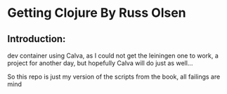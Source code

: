 # Getting Clojure By Russ Olsen

## Introduction:
dev container using Calva, as I could not get the leiningen one to work, a project for another day, but hopefully Calva will do just as well...

So this repo is just my version of the scripts from the book, all failings are mind